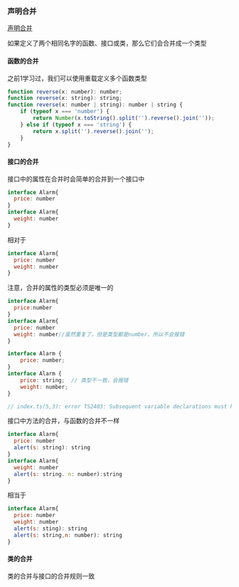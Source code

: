 ### 声明合并
[声明合并](http://ts.xcatliu.com/advanced/declaration-merging.html)
<p>如果定义了两个相同名字的函数、接口或类，那么它们会合并成一个类型</p>

#### 函数的合并
<p>之前1学习过，我们可以使用重载定义多个函数类型</p>

```javascript
function reverse(x: number): number;
function reverse(x: string): string;
function reverse(x: number | string): number | string {
    if (typeof x === 'number') {
        return Number(x.toString().split('').reverse().join(''));
    } else if (typeof x === 'string') {
        return x.split('').reverse().join('');
    }
}
```

#### 接口的合并
<p>接口中的属性在合并时会简单的合并到一个接口中</p>

```javascript
interface Alarm{
  price: number
}
interface Alarm{
  weight: number
}
```
<p>相对于</p>

```javascript
interface Alarm{
  price: number
  weight: number
}
```
<p>注意，合并的属性的类型必须是唯一的</p>

```javascript
interface Alarm{
  price:number
}
interface Alarm{
  price: number
  weight: number//虽然重复了，但是类型都是number，所以不会报错
}
```
```javascript
interface Alarm {
    price: number;
}
interface Alarm {
    price: string;  // 类型不一致，会报错
    weight: number;
}

// index.ts(5,3): error TS2403: Subsequent variable declarations must have the same type.  Variable 'price' must be of type 'number', but here has type 'string'.
```
<p>接口中方法的合并，与函数的合并不一样</p>

```javascript
interface Alarm{
  price: number
  alert(s: string): string
}
interface Alarm{
  weight: number
  alert(s: string. n: number):string
}
```
<p>相当于</p>

```javascript
interface Alarm{
  price: number
  weight: number
  alert(s: sting): string
  alert(s: string,n: number): string
}
```
#### 类的合并
类的合并与接口的合并规则一致